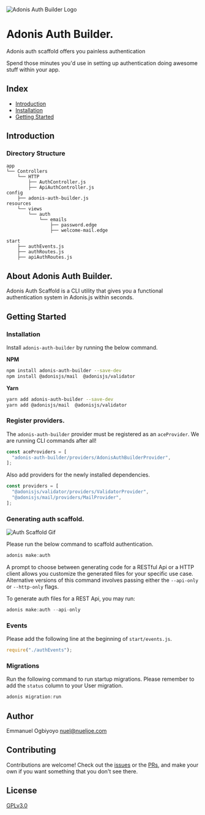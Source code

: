 ![Adonis Auth Builder Logo](https://i.ibb.co/mJt9gh1/Whats-App-Image-2020-08-14-at-08-20-58.jpg)

# Adonis Auth Builder.

Adonis auth scaffold offers you painless authentication

Spend those minutes you'd use in setting up authentication doing awesome stuff within your app.

## Index

- [Introduction](#introduction)
- [Installation](#installation)
- [Getting Started](#getting-started)

## Introduction

### Directory Structure

```
app
└── Controllers
    └── HTTP
        ├── AuthController.js
        ├── ApiAuthController.js
config
    ├── adonis-auth-builder.js
resources
    └── views
        └── auth
            └── emails
                ├── password.edge
                ├── welcome-mail.edge

start
    ├── authEvents.js
    ├── authRoutes.js
    ├── apiAuthRoutes.js
```

## About Adonis Auth Builder.

Adonis Auth Scaffold is a CLI utility that gives you a functional authentication system in Adonis.js
within seconds.

## Getting Started

### Installation

Install `adonis-auth-builder` by running the below command.

**NPM**

```bash
npm install adonis-auth-builder --save-dev
npm install @adonisjs/mail  @adonisjs/validator
```

**Yarn**

```bash
yarn add adonis-auth-builder --save-dev
yarn add @adonisjs/mail  @adonisjs/validator
```

### Register providers.

The `adonis-auth-builder` provider must be registered as an `aceProvider`.
We are running CLI commands after all!

```js
const aceProviders = [
  "adonis-auth-builder/providers/AdonisAuthBuilderProvider",
];
```

Also add providers for the newly installed dependencies.

```js
const providers = [
  "@adonisjs/validator/providers/ValidatorProvider",
  "@adonisjs/mail/providers/MailProvider",
];
```

### Generating auth scaffold.

![Auth Scaffold Gif](https://user-images.githubusercontent.com/5021686/54365412-10485200-466f-11e9-8fb5-cbaa920c6950.gif)

Please run the below command to scaffold authentication.

```js
adonis make:auth
```

A prompt to choose between generating code for a RESTful Api or a HTTP client allows you customize the generated files for your specific use case.
Alternative versions of this command involves passing either the `--api-only` or `--http-only` flags.

To generate auth files for a REST Api, you may run:

```js
adonis make:auth --api-only
```

### Events

Please add the following line at the beginning of `start/events.js`.

```js
require("./authEvents");
```

### Migrations

Run the following command to run startup migrations.
Please remember to add the `status` column to your User migration.

```js
adonis migration:run
```

## Author

Emmanuel Ogbiyoyo <nuel@nueljoe.com>

## Contributing

Contributions are welcome! Check out the [issues](https://github.com/ogbiyoyosky/adonis-auth-builder/issues) or the [PRs](https://github.com/ogbiyoyosky/adonis-auth-builder/pull-requests), and make your own if you want something that you don't see there.

## License

[GPLv3.0](https://github.com/ogbiyoyosky/adonis-auth-builder)
